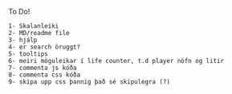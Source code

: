 To Do!

    1- Skalanleiki
    2- MD/readme file
    3- hjálp
    4- er search öruggt?
    5- tooltips
    6- meiri möguleikar í life counter, t.d player nöfn og litir
    7- commenta js kóða
    8- commenta css kóða
    9- skipa upp css þannig það sé skipulegra (?)
